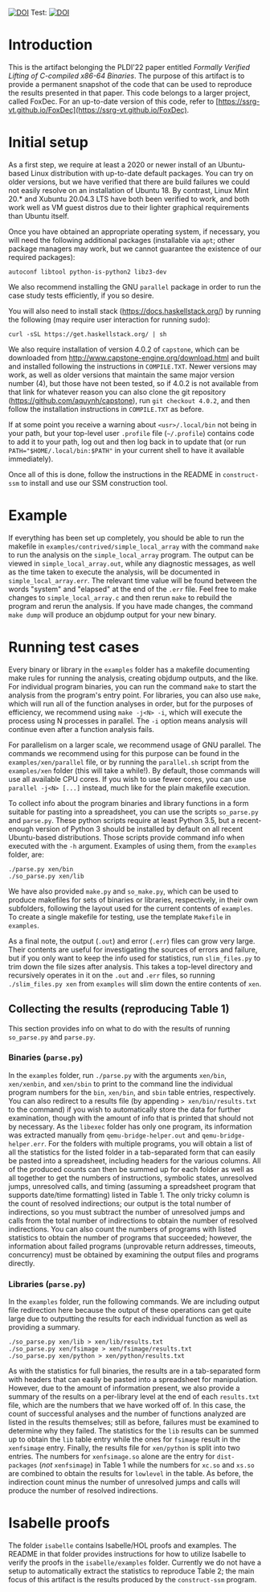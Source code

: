 [![DOI](https://zenodo.org/badge/DOI/10.5281/zenodo.6321164.svg)](https://doi.org/10.5281/zenodo.6321164)
Test: [![DOI](https://zenodo.org/badge/288908492.svg)](https://zenodo.org/badge/latestdoi/288908492)

# Introduction
This is the artifact belonging the PLDI'22 paper entitled *Formally Verified Lifting of C-compiled x86-64 Binaries*. The purpose of this artifact is to provide a permanent snapshot of the code that can be used to reproduce the results presented in that paper. This code belongs to a larger project, called FoxDec. For an up-to-date version of this code, refer to [https://ssrg-vt.github.io/FoxDec](https://ssrg-vt.github.io/FoxDec).

# Initial setup

As a first step, we require at least a 2020 or newer install of an Ubuntu-based Linux distribution with up-to-date default packages. You can try on older versions, but we have verified that there are build failures we could not easily resolve on an installation of Ubuntu 18. By contrast, Linux Mint 20.* and Xubuntu 20.04.3 LTS have both been verified to work, and both work well as VM guest distros due to their lighter graphical requirements than Ubuntu itself.

Once you have obtained an appropriate operating system, if necessary, you will need the following additional packages (installable via `apt`; other package managers may work, but we cannot guarantee the existence of our required packages):

    autoconf libtool python-is-python2 libz3-dev

We also recommend installing the GNU `parallel` package in order to run the case study tests efficiently, if you so desire.

You will also need to install stack (https://docs.haskellstack.org/) by running the following (may require user interaction for running sudo):

    curl -sSL https://get.haskellstack.org/ | sh

We also require installation of version 4.0.2 of `capstone`, which can be downloaded from http://www.capstone-engine.org/download.html and built and installed following the instructions in `COMPILE.TXT`. Newer versions may work, as well as older versions that maintain the same major version number (4), but those have not been tested, so if 4.0.2 is not available from that link for whatever reason you can also clone the git repository (https://github.com/aquynh/capstone), run `git checkout 4.0.2`, and then follow the installation instructions in `COMPILE.TXT` as before.

If at some point you receive a warning about `<usr>/.local/bin` not being in your path, but your top-level user `.profile` file (`~/.profile`) contains code to add it to your path, log out and then log back in to update that (or run `PATH="$HOME/.local/bin:$PATH"` in your current shell to have it available immediately).

Once all of this is done, follow the instructions in the README in `construct-ssm` to install and use our SSM construction tool.

# Example

If everything has been set up completely, you should be able to run the makefile in `examples/contrived/simple_local_array` with the command `make` to run the analysis on the `simple_local_array` program. The output can be viewed in `simple_local_array.out`, while any diagnostic messages, as well as the time taken to execute the analysis, will be documented in `simple_local_array.err`. The relevant time value will be found between the words "system" and "elapsed" at the end of the `.err` file. Feel free to make changes to `simple_local_array.c` and then rerun `make` to rebuild the program and rerun the analysis. If you have made changes, the command `make dump` will produce an objdump output for your new binary.

# Running test cases

Every binary or library in the `examples` folder has a makefile documenting make rules for running the analysis, creating objdump outputs, and the like. For individual program binaries, you can run the command `make` to start the analysis from the program's entry point. For libraries, you can also use `make`, which will run all of the function analyses in order, but for the purposes of efficiency, we recommend using `make -j<N> -i`, which will execute the process using N processes in parallel. The `-i` option means analysis will continue even after a function analysis fails.

For parallelism on a larger scale, we recommend usage of GNU parallel. The commands we recommend using for this purpose can be found in the `examples/xen/parallel` file, or by running the `parallel.sh` script from the `examples/xen` folder (this will take a while!). By default, those commands will use all available CPU cores. If you wish to use fewer cores, you can use `parallel -j<N> [...]` instead, much like for the plain makefile execution.

To collect info about the program binaries and library functions in a form suitable for pasting into a spreadsheet, you can use the scripts `so_parse.py` and `parse.py`. These python scripts require at least Python 3.5, but a recent-enough version of Python 3 should be installed by default on all recent Ubuntu-based distributions. Those scripts provide command info when executed with the `-h` argument. Examples of using them, from the `examples` folder, are:

    ./parse.py xen/bin
    ./so_parse.py xen/lib

We have also provided `make.py` and `so_make.py`, which can be used to produce makefiles for sets of binaries or libraries, respectively, in their own subfolders, following the layout used for the current contents of `examples`. To create a single makefile for testing, use the template `Makefile` in `examples`.

As a final note, the output (`.out`) and error (`.err`) files can grow very large. Their contents are useful for investigating the sources of errors and failure, but if you only want to keep the info used for statistics, run `slim_files.py` to trim down the file sizes after analysis. This takes a top-level directory and recursively operates in it on the `.out` and `.err` files, so running `./slim_files.py xen` from `examples` will slim down the entire contents of `xen`.

## Collecting the results (reproducing Table 1)
This section provides info on what to do with the results of running `so_parse.py` and `parse.py`.

### Binaries (`parse.py`)
In the `examples` folder, run `./parse.py` with the arguments `xen/bin`, `xen/xenbin`, and `xen/sbin` to print to the command line the individual program numbers for the `bin`, `xen/bin`, and `sbin` table entries, respectively. You can also redirect to a results file (by appending `> xen/bin/results.txt` to the command) if you wish to automatically store the data for further examination, though with the amount of info that is printed that should not by necessary. As the `libexec` folder has only one program, its information was extracted manually from `qemu-bridge-helper.out` and `qemu-bridge-helper.err`. For the folders with multiple programs, you will obtain a list of all the statistics for the listed folder in a tab-separated form that can easily be pasted into a spreadsheet, including headers for the various columns. All of the produced counts can then be summed up for each folder as well as all together to get the numbers of instructions, symbolic states, unresolved jumps, unresolved calls, and timing (assuming a spreadsheet program that supports date/time formatting) listed in Table 1. The only tricky column is the count of resolved indirections; our output is the total number of indirections, so you must subtract the number of unresolved jumps and calls from the total number of indirections to obtain the number of resolved indirections. You can also count the numbers of programs with listed statistics to obtain the number of programs that succeeded; however, the information about failed programs (unprovable return addresses, timeouts, concurrency) must be obtained by examining the output files and programs directly.

### Libraries (`parse.py`)
In the `examples` folder, run the following commands. We are including output file redirection here because the output of these operations can get quite large due to outputting the results for each individual function as well as providing a summary.

    ./so_parse.py xen/lib > xen/lib/results.txt
    ./so_parse.py xen/fsimage > xen/fsimage/results.txt
    ./so_parse.py xen/python > xen/python/results.txt

As with the statistics for full binaries, the results are in a tab-separated form with headers that can easily be pasted into a spreadsheet for manipulation. However, due to the amount of information present, we also provide a summary of the results on a per-library level at the end of each `results.txt` file, which are the numbers that we have worked off of. In this case, the count of successful analyses and the number of functions analyzed are listed in the results themselves; still as before, failures must be examined to determine why they failed. The statistics for the `lib` results can be summed up to obtain the `lib` table entry while the ones for `fsimage` result in the `xenfsimage` entry. Finally, the results file for `xen/python` is split into two entries. The numbers for `xenfsimage.so` alone are the entry for `dist-packages` (*not* `xenfsimage`) in Table 1 while the numbers for `xc.so` and `xs.so` are combined to obtain the results for `lowlevel` in the table. As before, the indirection count minus the number of unresolved jumps and calls will produce the number of resolved indirections.

# Isabelle proofs
The folder `isabelle` contains Isabelle/HOL proofs and examples. The README in that folder provides instructions for how to utilize Isabelle to verify the proofs in the `isabelle/examples` folder. Currently we do not have a setup to automatically extract the statistics to reproduce Table 2; the main focus of this artifact is the results produced by the `construct-ssm` program.
